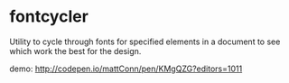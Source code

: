 # fontcycler
Utility to cycle through fonts for specified elements in a document to see which work the best for the design.

demo: http://codepen.io/mattConn/pen/KMgQZG?editors=1011
